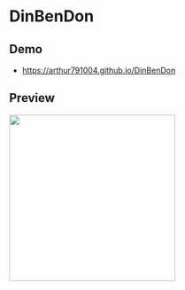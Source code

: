 # DinBenDon

## Demo
- https://arthur791004.github.io/DinBenDon

## Preview
<img width="300" src="https://user-images.githubusercontent.com/13596067/62441806-270b5480-b788-11e9-8fce-343cb2b89fc4.png" />
